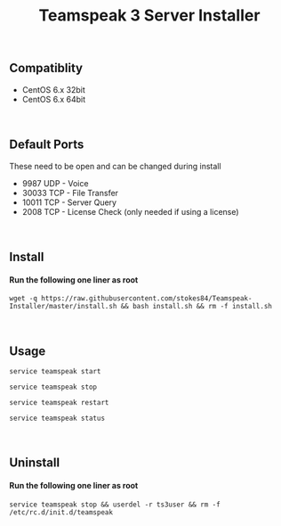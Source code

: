 <h1 align='center'>Teamspeak 3 Server Installer</h1>

<br>

Compatiblity
----------------
+ CentOS 6.x 32bit
+ CentOS 6.x 64bit

<br/>

Default Ports
-----------------
These need to be open and can be changed during install
+ 9987 UDP - Voice
+ 30033 TCP - File Transfer
+ 10011 TCP - Server Query
+ 2008 TCP - License Check (only needed if using a license)

<br/>

Install
-----------

#### Run the following one liner as root
```
wget -q https://raw.githubusercontent.com/stokes84/Teamspeak-Installer/master/install.sh && bash install.sh && rm -f install.sh
```

<br/>

Usage
---------

```service teamspeak start```

```service teamspeak stop```

```service teamspeak restart```

```service teamspeak status```

<br/>

Uninstall
-------------

#### Run the following one liner as root
```service teamspeak stop && userdel -r ts3user && rm -f /etc/rc.d/init.d/teamspeak```
